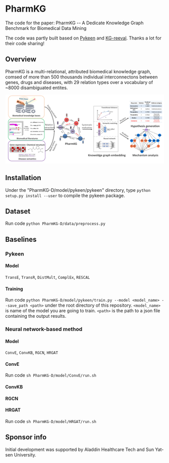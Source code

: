 # PharmKG

The code for the paper: PharmKG -- A Dedicate Knowledge Graph Benchmark for Biomedical Data Mining

The code was partly built based on [Pykeen](https://github.com/pykeen/pykeen) and [KG-reeval](https://github.com/svjan5/kg-reeval). Thanks a lot for their code sharing!

## Overview
PharmKG is a multi-relational, attributed biomedical knowledge graph, comsed of more than 500 thousands individual interconnectons between genes, drugs and diseases, with 29 relation types over a vocabulary of ~8000 disambiguated entites.

![PharmKG](pharmkg.jpg)
<!-- ### (Result) -->

## Installation

Under the "PharmKG-D/model/pykeen/pykeen" directory, type `python setup.py install --user` to compile the pykeen package.

## Dataset

Run code `python PharmKG-D/data/preprocess.py`


## Baselines

### Pykeen

#### Model

`TransE`, `TransR`, `DistMult`, `ComplEx`, `RESCAL`

#### Training

Run code `python PharmKG-D/model/pykeen/train.py --model <model_name> --save_path <path>` under the root directory of this repository.  `<model_name>` is name of the model you are going to train. `<path>` is the path to a json file containing the output results.

### Neural network-based method

#### Model

`ConvE`, `ConvKB`, `RGCN`, `HRGAT`

#### ConvE

Run code `sh PharmKG-D/model/ConvE/run.sh`

#### ConvKB



#### RGCN

#### HRGAT

Run code `sh PharmKG-D/model/HRGAT/run.sh`

<!-- ### Hyperparameter Optimization

We used default hyperparameters in package `pykeen`. If you want to try , please modify the hyperparameters in file `PharmK-D/model/pykeen/train.py`.  -->


## Sponsor info
Initial development was supported by Aladdin Healthcare Tech and Sun Yat-sen University.

